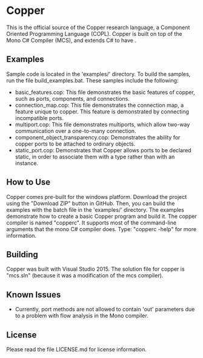 # Copper
This is the official source of the Copper research language, 
a Component Oriented Programming Language (COPL). Copper is 
built on top of the Mono C# Compiler (MCS), and extends C# 
to have .

## Examples
Sample code is located in the 'examples/' directory. To build 
the samples, run the file build_examples.bat. These samples 
include the following:
*	basic_features.cop: This file demonstrates the basic features of 
	copper, such as ports, components, and connections.
*	connection_map.cop: This file demonstrates the connection map,
	a feature unique to copper. This feature is demonstrated by 
	connecting incompatible ports.
*	multiport.cop: This file demonstrates multiports, which 
	allow two-way communication over a one-to-many connection.
*	component_object_transparency.cop: Demonstrates the ability
	for copper ports to be attached to ordinary objects.
*	static_port.cop: Demonstrates that Copper allows ports to 
	be declared static, in order to associate them with a type 
	rather than with an instance.

## How to Use
Copper comes pre-built for the windows platform. Download the project
using the "Download ZIP" button in GitHub. Then, you can build the 
examples with the batch file in the 'examples/' directory. The 
examples demonstrate how to create a basic Copper program and build 
it. The copper compiler is named "copperc". It supports most of 
the command-line arguments that the mono C# compiler does. Type:
"copperc -help" for more information.

## Building
Copper was built with Visual Studio 2015. The solution file for copper 
is "mcs.sln" (because it was a modification of the mcs compiler). 

## Known Issues
*	Currently, port methods are not allowed to contain 'out' parameters
	due to a problem with flow analysis in the Mono compiler.

## License
Please read the file LICENSE.md for license information.
